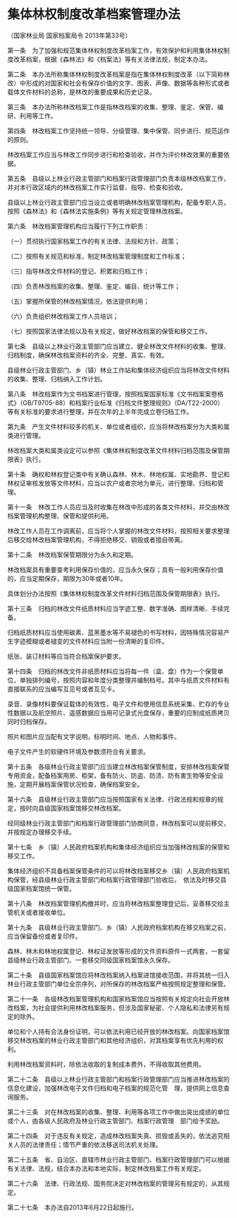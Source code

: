 # 集体林权制度改革档案管理办法

（国家林业局 国家档案局令 2013年第33号）



第一条　为了加强和规范集体林权制度改革档案工作，有效保护和利用集体林权制度改革档案，根据《森林法》和《档案法》等有关法律法规，制定本办法。

第二条　本办法所称集体林权制度改革档案是指在集体林权制度改革（以下简称林改）中形成的对国家和社会有保存价值的文字、图表、声像、数据等各种形式或者载体文件材料的总称，是林改的重要成果和历史记录。

第三条　本办法所称林改档案工作是指林改档案的收集、整理、鉴定、保管、编研、利用等工作。

第四条　林改档案工作坚持统一领导、分级管理、集中保管、同步进行、规范运作的原则。

林改档案工作应当与林改工作同步进行和检查验收，并作为评价林改效果的重要依据。

第五条　县级以上林业行政主管部门和档案行政管理部门负责本级林改档案工作，并对本行政区域内的林改档案工作实行监督、指导、检查和验收。

县级以上林业行政主管部门应当设立或者明确林改档案管理机构，配备专职人员，按照《森林法》和《森林法实施条例》等有关规定管理林改档案。

第六条　林改档案管理机构应当履行下列工作职责：

（一）贯彻执行国家档案工作的有关法律、法规和方针、政策；

（二）按照有关规范和标准，制定林改档案管理制度和工作标准；

（三）指导林改文件材料的登记、积累和归档工作；

（四）负责林改档案的收集、整理、鉴定、编目、统计等工作；

（五）掌握所保管的林改档案情况，依法提供利用；

（六）负责组织林改档案工作人员培训；

（七）按照国家法律法规以及有关规定，做好林改档案的保管和移交工作。

第七条　县级以上林业行政主管部门应当建立、健全林改文件材料的收集、整理、归档制度，确保林改档案资料的齐全、完整、真实、有效。

县级林业行政主管部门、乡（镇）林业工作站和集体经济组织应当将林改文件材料的收集、整理、归档纳入工作计划。

第八条　林改档案作为文书档案进行管理，按照档案国家标准《文书档案案卷格式》（GB/T9705-88）和档案行业标准《归档文件整理规则》（DA/T22-2000）等有关标准的要求进行整理，并在次年的上半年完成立卷归档工作。

第九条　产生文件材料较多的机关、单位或者组织，应当将林改档案分为大类和属类进行管理。

林改档案大类和属类设定可以参照《集体林权制度改革文件材料归档范围及保管期限表》执行。

第十条　确权和林权登记类中有关确认森林、林木、林地权属、实地勘界、登记和林权证审核发放等文件材料，应当以农户或者宗地为单元，进行整理、归档和管理。

第十一条　林改工作人员应当及时收集在林改中形成的各类文件材料，并交由林改档案管理机构整理、保管和提供利用。

林改工作人员在工作调离前，应当将个人掌握的林改文件材料，按照相关要求整理后移交给林改档案管理机构，不得拒绝移交、销毁或者擅自带离。

第十二条　林改档案保管期限分为永久和定期。

林改档案具有重要查考利用保存价值的，应当永久保存；具有一般利用保存价值的，应当定期保存，期限为30年或者10年。

具体划分办法按照《集体林权制度改革文件材料归档范围及保管期限表》执行。

第十三条　归档的林改文件纸质材料应当字迹工整、数字准确、图样清晰、手续完备。

归档纸质材料应当使用碳素、蓝黑墨水等不易褪色的书写材料，因特殊情况容易产生字迹模糊或者褪变的文件材料应当附一份清晰的复印件。

纸张、装订材料等应当符合档案保护要求。

第十四条　归档的林改文件非纸质材料应当将每一件（盒、盘）作为一个保管单位，单独排列编号，按照内容和年度分类整理并编制档号。其中与纸质文件材料有直接联系的应当编写互见号或者互见卡。

录音、录像材料要保证载体的有效性，电子文件和使用信息系统采集、贮存的专业性数据以及航空照片、遥感数据应当用可记录式光盘保存，重要的应制成纸质拷贝同时归档保存。

照片和图片应当配有文字说明，标明时间、地点、人物和事件。

电子文件产生的软硬件环境及参数须符合有关要求。

第十五条　各级林业行政主管部门应当建立林改档案保管制度，安排林改档案保管专用资金，配备档案用房、柜架，备有防火、防盗、防渍、防有害生物等安全设施，定期开展档案保管状况检查，确保档案安全。

第十六条　县级林业行政主管部门应当按照国家有关法律、行政法规和规章的规定，按时向县级国家档案馆移交林改档案。

经同级林业行政主管部门和档案行政管理部门协商同意，林改档案可以提前移交，并按规定办理移交手续。

第十七条　乡（镇）人民政府档案机构和集体经济组织应当加强林改档案的保管和移交工作。

集体经济组织不具备档案保管条件的可以将林改档案移交乡（镇）人民政府档案机构保管，经县级林业行政主管部门和档案行政管理部门验收后，　依法及时移交县级国家档案馆统一保管。

第十八条　林改档案管理机构撤并时，应当将林改档案整理登记后，妥善移交给主管机关或者接收单位。

第十九条　县级林业行政主管部门、乡（镇）人民政府档案机构在移交档案之前，应当保留备份或者复印件。

森林、林木和林地权属登记、林权证发放等形成的文件资料原件一式两套，一套留县级林业行政主管部门、一套移交同级国家档案馆永久保存。

第二十条　县级国家档案馆应将林改档案纳入档案进馆接收范围，并将其统一归入林业行政主管部门单位全宗序列，对所保存的林改档案严格按照规定整理和保管。

第二十一条　各级林改档案管理机构和国家档案馆应当按照有关规定向社会开放林改档案，为社会提供利用林改档案服务，但涉及国家秘密、个人隐私和法律另有规定的除外。

单位和个人持有合法身份证明，可以依法利用已经开放的林改档案。向国家档案馆移交林改档案的林业行政主管部门和其他经济组织，对其档案享有优先利用的权利。

利用林改档案资料时，除依法收取的复制成本费外，不得收取其他费用。

第二十二条　县级以上林业行政主管部门和档案行政管理部门应当推进林改档案的信息化建设，加强林改电子文件归档和电子档案的规范化管　理，提供网上信息查询服务。

第二十三条　对在林改档案的收集、整理、利用等各项工作中做出突出成绩的单位或个人，由各级人民政府及林业行政主管部门、档案行政管理　部门给予奖励。

第二十四条　对于违反有关规定，造成林改档案失真、损毁或丢失的，依法追究相关人员的法律责任；情节严重的依法移送司法机关处理。

第二十五条　省、自治区、直辖市林业行政主管部门、档案行政管理部门可以根据有关法律、法规，结合本办法和本地实际，制定林改档案工作有关规定。

第二十六条　法律、行政法规、国务院决定对林改档案的管理另有规定的，从其规定。

第二十七条　本办法自2013年6月22日起施行。